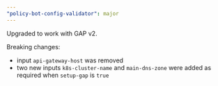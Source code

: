 ```yaml
---
"policy-bot-config-validator": major
---
```


Upgraded to work with GAP v2.

Breaking changes:
* input `api-gateway-host` was removed
* two new inputs `k8s-cluster-name` and `main-dns-zone` were added as required when `setup-gap` is `true`